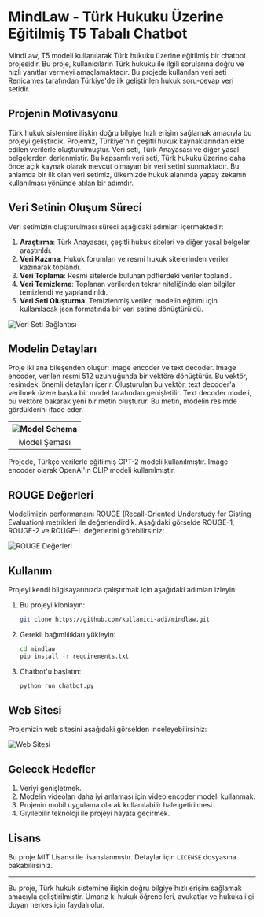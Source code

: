# MindLaw - Türk Hukuku Üzerine Eğitilmiş T5 Tabalı Chatbot

MindLaw, T5 modeli kullanılarak Türk hukuku üzerine eğitilmiş bir chatbot projesidir. Bu proje, kullanıcıların Türk hukuku ile ilgili sorularına doğru ve hızlı yanıtlar vermeyi amaçlamaktadır. Bu projede kullanılan veri seti Renicames tarafından Türkiye'de ilk geliştirilen hukuk soru-cevap veri setidir. 

## Projenin Motivasyonu

Türk hukuk sistemine ilişkin doğru bilgiye hızlı erişim sağlamak amacıyla bu projeyi geliştirdik. Projemiz, Türkiye'nin çeşitli hukuk kaynaklarından elde edilen verilerle oluşturulmuştur. Veri seti, Türk Anayasası ve diğer yasal belgelerden derlenmiştir. Bu kapsamlı veri seti, Türk hukuku üzerine daha önce açık kaynak olarak mevcut olmayan bir veri setini sunmaktadır. Bu anlamda bir ilk olan veri setimiz, ülkemizde hukuk alanında yapay zekanın kullanılması yönünde atılan bir adımdır.

## Veri Setinin Oluşum Süreci

Veri setimizin oluşturulması süreci aşağıdaki adımları içermektedir:

1. **Araştırma**: Türk Anayasası, çeşitli hukuk siteleri ve diğer yasal belgeler araştırıldı.
2. **Veri Kazıma**: Hukuk forumları ve resmi hukuk sitelerinden veriler kazınarak toplandı.
2. **Veri Toplama**: Resmi sitelerde bulunan pdflerdeki veriler toplandı.
4. **Veri Temizleme**: Toplanan verilerden tekrar niteliğinde olan bilgiler temizlendi ve yapılandırıldı.
5. **Veri Seti Oluşturma**: Temizlenmiş veriler, modelin eğitimi için kullanılacak json formatında bir veri setine dönüştürüldü.

![Veri Seti Bağlantısı](https://user-images.githubusercontent.com/your-data-process-image.png)

## Modelin Detayları

Proje iki ana bileşenden oluşur: image encoder ve text decoder. Image encoder, verilen resmi 512 uzunluğunda bir vektöre dönüştürür. Bu vektör, resimdeki önemli detayları içerir. Oluşturulan bu vektör, text decoder'a verilmek üzere başka bir model tarafından genişletilir. Text decoder modeli, bu vektöre bakarak yeni bir metin oluşturur. Bu metin, modelin resimde gördüklerini ifade eder.

| ![Model Schema](https://user-images.githubusercontent.com/your-model-schema.png) |
|:--:|
| Model Şeması |

Projede, Türkçe verilerle eğitilmiş GPT-2 modeli kullanılmıştır. Image encoder olarak OpenAI'ın CLIP modeli kullanılmıştır.

## ROUGE Değerleri

Modelimizin performansını ROUGE (Recall-Oriented Understudy for Gisting Evaluation) metrikleri ile değerlendirdik. Aşağıdaki görselde ROUGE-1, ROUGE-2 ve ROUGE-L değerlerini görebilirsiniz:

![ROUGE Değerleri](https://user-images.githubusercontent.com/your-rouge-image.png)

## Kullanım

Projeyi kendi bilgisayarınızda çalıştırmak için aşağıdaki adımları izleyin:

1. Bu projeyi klonlayın:
   ```sh
   git clone https://github.com/kullanici-adi/mindlaw.git
   ```

2. Gerekli bağımlılıkları yükleyin:
   ```sh
   cd mindlaw
   pip install -r requirements.txt
   ```

3. Chatbot'u başlatın:
   ```sh
   python run_chatbot.py
   ```
## Web Sitesi

Projemizin web sitesini aşağıdaki görselden inceleyebilirsiniz:

![Web Sitesi](https://user-images.githubusercontent.com/your-website-image.png)

## Gelecek Hedefler

1. Veriyi genişletmek.
2. Modelin videoları daha iyi anlaması için video encoder modeli kullanmak.
3. Projenin mobil uygulama olarak kullanılabilir hale getirilmesi.
4. Giyilebilir teknoloji ile projeyi hayata geçirmek.

## Lisans

Bu proje MIT Lisansı ile lisanslanmıştır. Detaylar için `LICENSE` dosyasına bakabilirsiniz.

---

Bu proje, Türk hukuk sistemine ilişkin doğru bilgiye hızlı erişim sağlamak amacıyla geliştirilmiştir. Umarız ki hukuk öğrencileri, avukatlar ve hukuka ilgi duyan herkes için faydalı olur.
